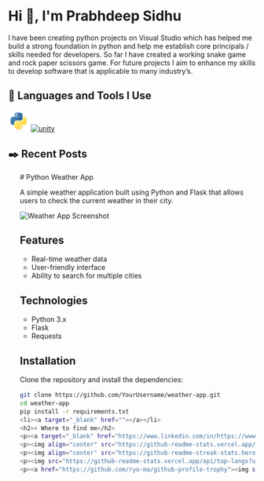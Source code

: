 
<h1>Hi 👋, I'm Prabhdeep Sidhu</h1>
<p>I have been creating python projects on Visual Studio which has helped me build a strong foundation in python and help me establish core principals / skills needed for developers. So far I have created a working snake game and rock paper scissors game. For future projects I aim to enhance my skills to develop software that is applicable to many industry’s.</p>
<h2>🚀 Languages and Tools I Use</h2>
<p><a target="_blank" href="https://raw.githubusercontent.com/devicons/devicon/master/icons/python/python-original.svg" style="display: inline-block;"><img src="https://raw.githubusercontent.com/devicons/devicon/master/icons/python/python-original.svg" alt="python" width="42" height="42" /></a>
<a target="_blank" href="https://www.vectorlogo.zone/logos/unity3d/unity3d-icon.svg" style="display: inline-block;"><img src="https://www.vectorlogo.zone/logos/unity3d/unity3d-icon.svg" alt="unity" width="42" height="42" /></a></p>
<h2>✒️ Recent Posts</h2>
<ul> # Python Weather App

A simple weather application built using Python and Flask that allows users to check the current weather in their city.

![Weather App Screenshot](screenshot.png)

## Features
- Real-time weather data
- User-friendly interface
- Ability to search for multiple cities

## Technologies
- Python 3.x
- Flask
- Requests

## Installation
Clone the repository and install the dependencies:

```bash
git clone https://github.com/YourUsername/weather-app.git
cd weather-app
pip install -r requirements.txt
<li><a target="_blank" href=""></a></li>
<h2>⚡️ Where to find me</h2>
<p><a target="_blank" href="https://www.linkedin.com/in/https://www.linkedin.com/in/prabhdeep-sidhu-54a325317/" style="display: inline-block;"><img src="https://img.shields.io/badge/linkedin-logo?style=for-the-badge&logo=linkedin&logoColor=white&color=%230a77b6" alt="linkedin" /></a></p>
<p><img align="center" src="https://github-readme-stats.vercel.app/api?username=Prabhdeep104&show_icons=true&locale=en" alt="Prabhdeep104" /></p>
<p><img align="center" src="https://github-readme-streak-stats.herokuapp.com/?user=Prabhdeep104&" alt="Prabhdeep104" /></p>
<p><img src="https://github-readme-stats.vercel.app/api/top-langs?username=Prabhdeep104&show_icons=true&locale=en&layout=compact" alt="Prabhdeep104" /></p>
<p><a href="https://github.com/ryo-ma/github-profile-trophy"><img src="https://github-profile-trophy.vercel.app/?username=Prabhdeep104" alt="Prabhdeep104" /></a></p>

